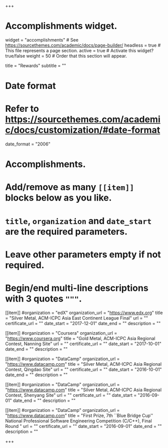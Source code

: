 +++
# Accomplishments widget.
widget = "accomplishments"  # See https://sourcethemes.com/academic/docs/page-builder/
headless = true  # This file represents a page section.
active = true  # Activate this widget? true/false
weight = 50  # Order that this section will appear.

title = "Rewards"
subtitle = ""

# Date format
#   Refer to https://sourcethemes.com/academic/docs/customization/#date-format
date_format = "2006"

# Accomplishments.
#   Add/remove as many `[[item]]` blocks below as you like.
#   `title`, `organization` and `date_start` are the required parameters.
#   Leave other parameters empty if not required.
#   Begin/end multi-line descriptions with 3 quotes `"""`.

[[item]]
  #organization = "edX"
  organization_url = "https://www.edx.org"
  title = "Silver Metal, ACM-ICPC Asia East Continent League Final"
  url = ""
  certificate_url = ""
  date_start = "2017-12-01"
  date_end = ""
  description = ""

[[item]]
  #organization = "Coursera"
  organization_url = "https://www.coursera.org"
  title = "Gold Metal, ACM-ICPC Asia Regional Contest, Nanning Site"
  url = ""
  certificate_url = ""
  date_start = "2017-10-01"
  date_end = ""
  description = ""

[[item]]
  #organization = "DataCamp"
  organization_url = "https://www.datacamp.com"
  title = "Silver Metal, ACM-ICPC Asia Regional Contest, Qingdao Site"
  url = ""
  certificate_url = ""
  date_start = "2016-10-01"
  date_end = ""
  description = ""

[[item]]
  #organization = "DataCamp"
  organization_url = "https://www.datacamp.com"
  title = "Silver Metal, ACM-ICPC Asia Regional Contest, Shenyang Site"
  url = ""
  certificate_url = ""
  date_start = "2016-09-01"
  date_end = ""
  description = ""

[[item]]
  #organization = "DataCamp"
  organization_url = "https://www.datacamp.com"
  title = "First Prize, 7th ``Blue Bridge Cup'' National Professional Software Engineering Competition (C/C++), Final Round "
  url = ""
  certificate_url = ""
  date_start = "2016-09-01"
  date_end = ""
  description = ""

+++
